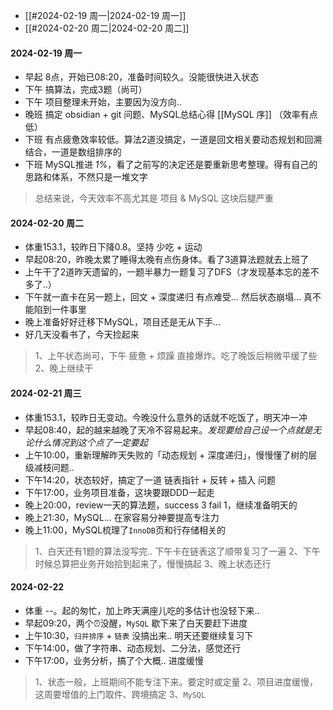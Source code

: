  - [[#2024-02-19 周一|2024-02-19 周一]]
- [[#2024-02-20 周二|2024-02-20 周二]]

 ####  2024-02-19 周一
- 早起 8点，开始已08:20，准备时间较久。没能很快进入状态
- 下午 搞算法，完成3题（尚可）
- 下午 项目整理未开始，主要因为没方向..
- 晚班 搞定 obsidian + git 问题、MySQL总结心得 [[MySQL 序]] （效率有点低）
- 下班 有点疲惫效率较低。算法2道没搞定，一道是回文相关要动态规划和回溯结合，一道是数组排序的
- 下班 MySQL推进 *1%*，看了之前写的决定还是要重新思考整理。得有自己的思路和体系，不然只是一堆文字

> 总结来说，今天效率不高尤其是 项目 & MySQL 这块后腿严重



 #### 2024-02-20 周二 
- 体重153.1，较昨日下降0.8。坚持 少吃 + 运动
- 早起08:20，昨晚太累了睡得太晚有点伤身体。看了3道算法题就去上班了
- 上午干了2道昨天遗留的，一题半暴力一题复习了DFS（才发现基本忘的差不多了..）
- 下午就一直卡在另一题上，回文 + 深度递归 有点难受... 然后状态崩塌... 真不能陷到一件事里
- 晚上准备好好迁移下MySQL，项目还是无从下手... 
- 好几天没看书了，今天捡起来

> 1、上午状态尚可，下午 疲惫 + 烦躁 直接爆炸。吃了晚饭后稍微平缓了些
> 2、晚上继续干


#### 2024-02-21 周三
- 体重153.1，较昨日无变动。今晚没什么意外的话就不吃饭了，明天冲一冲
- 早起08:40，起的越来越晚了天冷不容易起来。*发现要给自己设一个点就是无论什么情况到这个点了一定要起*
- 上午10:00，重新理解昨天失败的「动态规划 + 深度递归」，慢慢懂了树的层级减枝问题..
- 下午14:20，状态较好，搞定了一道 链表指针 + 反转 + 插入 问题
- 下午17:00，业务项目准备，这块要跟DDD一起走
- 晚上20:00，review一天的算法题，success 3 fail 1，继续准备明天的
- 晚上21:30，MySQL... 在家容易分神要提高专注力
- 晚上11:00，MySQL梳理了`InnoDB`页和行存储相关的
  
>1、白天还有1题的算法没写完.. 下午卡在链表这了顺带复习了一遍
>2、下午时候总算把业务开始拾到起来了，慢慢搞起
>3、晚上状态还行

#### 2024-02-22
- 体重 --。起的匆忙，加上昨天满座儿吃的多估计也没轻下来..
- 早起09:20，两个⏰没醒，`MySQL` 歇下来了白天要赶下进度
- 上午10:30，`归并排序` + `链表`  没搞出来.. 明天还要继续复习下
- 下午14:00，做了字符串、动态规划、二分法，感觉还行
- 下午17:00，业务分析，搞了个大概.. 进度缓慢

> 1、状态一般，上班期间不能专注下来。要定时或定量
> 2、项目进度缓慢，这周要增值的上门取件、跨境搞定
> 3、`MySQL` 